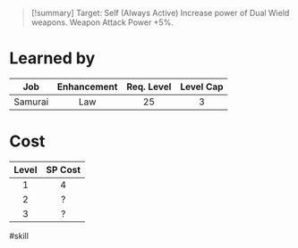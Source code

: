 >[!summary]
>Target: Self (Always Active)
>Increase power of Dual Wield weapons.
>Weapon Attack Power +5%.
# Learned by
|   Job   | Enhancement | Req. Level | Level Cap |
|:-------:|:-----------:|:----------:|:---------:|
| Samurai |     Law     |     25     |     3     | 
# Cost
| Level | SP Cost |
|:-----:|:-------:|
| 1     | 4       |
| 2     | ?       |
| 3     | ?       | 

#skill 